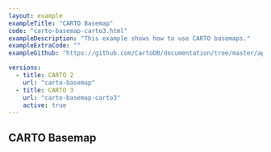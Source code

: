 ```yaml
---
layout: example
exampleTitle: "CARTO Basemap"
code: "carto-basemap-carto3.html"
exampleDescription: "This example shows how to use CARTO basemaps."
exampleExtraCode: ""
exampleGithub: "https://github.com/CartoDB/documentation/tree/master/app/content/deck-gl/examples/basic-examples/carto-basemap-carto3.html"

versions:
  - title: CARTO 2
    url: "carto-basemap"
  - title: CARTO 3
    url: "carto-basemap-carto3"
    active: true
---
```

## CARTO Basemap